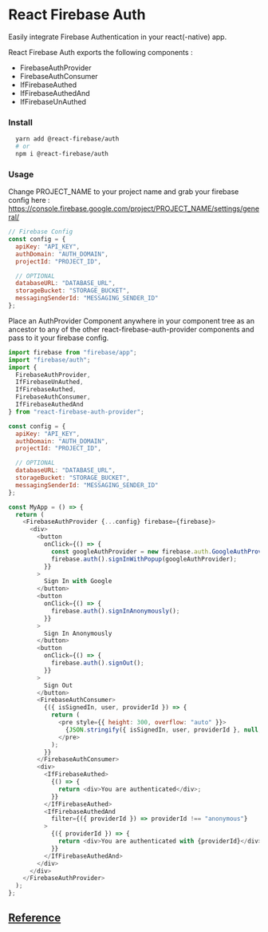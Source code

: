# React Firebase Auth

Easily integrate Firebase Authentication in your react(-native) app.

React Firebase Auth exports the following components :

- FirebaseAuthProvider
- FirebaseAuthConsumer
- IfFirebaseAuthed
- IfFirebaseAuthedAnd
- IfFirebaseUnAuthed

### Install

```sh
  yarn add @react-firebase/auth
  # or
  npm i @react-firebase/auth
```

### Usage

Change PROJECT_NAME to your project name and grab your firebase config here :
https://console.firebase.google.com/project/PROJECT_NAME/settings/general/

```javascript
// Firebase Config
const config = {
  apiKey: "API_KEY",
  authDomain: "AUTH_DOMAIN",
  projectId: "PROJECT_ID",

  // OPTIONAL
  databaseURL: "DATABASE_URL",
  storageBucket: "STORAGE_BUCKET",
  messagingSenderId: "MESSAGING_SENDER_ID"
};
```

Place an AuthProvider Component anywhere in your component tree as an ancestor to any of the other react-firebase-auth-provider components and pass to it your firebase config.

```javascript
import firebase from "firebase/app";
import "firebase/auth";
import {
  FirebaseAuthProvider,
  IfFirebaseUnAuthed,
  IfFirebaseAuthed,
  FirebaseAuthConsumer,
  IfFirebaseAuthedAnd
} from "react-firebase-auth-provider";

const config = {
  apiKey: "API_KEY",
  authDomain: "AUTH_DOMAIN",
  projectId: "PROJECT_ID",

  // OPTIONAL
  databaseURL: "DATABASE_URL",
  storageBucket: "STORAGE_BUCKET",
  messagingSenderId: "MESSAGING_SENDER_ID"
};

const MyApp = () => {
  return (
    <FirebaseAuthProvider {...config} firebase={firebase}>
      <div>
        <button
          onClick={() => {
            const googleAuthProvider = new firebase.auth.GoogleAuthProvider();
            firebase.auth().signInWithPopup(googleAuthProvider);
          }}
        >
          Sign In with Google
        </button>
        <button
          onClick={() => {
            firebase.auth().signInAnonymously();
          }}
        >
          Sign In Anonymously
        </button>
        <button
          onClick={() => {
            firebase.auth().signOut();
          }}
        >
          Sign Out
        </button>
        <FirebaseAuthConsumer>
          {({ isSignedIn, user, providerId }) => {
            return (
              <pre style={{ height: 300, overflow: "auto" }}>
                {JSON.stringify({ isSignedIn, user, providerId }, null, 2)}
              </pre>
            );
          }}
        </FirebaseAuthConsumer>
        <div>
          <IfFirebaseAuthed>
            {() => {
              return <div>You are authenticated</div>;
            }}
          </IfFirebaseAuthed>
          <IfFirebaseAuthedAnd
            filter={({ providerId }) => providerId !== "anonymous"}
          >
            {({ providerId }) => {
              return <div>You are authenticated with {providerId}</div>;
            }}
          </IfFirebaseAuthedAnd>
        </div>
      </div>
    </FirebaseAuthProvider>
  );
};
```

## [Reference](https://firebase.google.com/docs/auth/)
